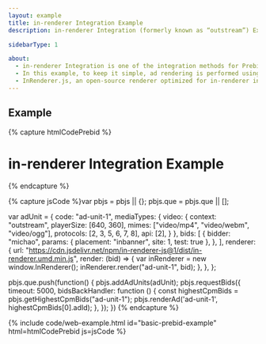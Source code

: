```yaml
---
layout: example
title: in-renderer Integration Example
description: in-renderer Integration (formerly known as “outstream”) Example

sidebarType: 1

about:
  - in-renderer Integration is one of the integration methods for Prebid Video
  - In this example, to keep it simple, ad rendering is performed using `pbjs.renderAd`
  - InRenderer.js, an open-source renderer optimized for in-renderer integration, is used as the renderer for in-renderer integration. For more information, see [InRenderer.js documentation](https://github.com/hogekai/in-renderer-js)
---
```


## Example

{% capture htmlCodePrebid %}
<script src="https://cdn.michao-ssp.com/original/prebid.js"></script>
<h1>in-renderer Integration Example</h1>

<div id="ad-unit-1"></div>
{% endcapture %}

{% capture jsCode %}var pbjs = pbjs || {};
pbjs.que = pbjs.que || [];

var adUnit = {
  code: "ad-unit-1",
  mediaTypes: {
    video: {
      context: "outstream",
      playerSize: [640, 360],
      mimes: ["video/mp4", "video/webm", "video/ogg"],
      protocols: [2, 3, 5, 6, 7, 8],
      api: [2],
    }
  },
  bids: [
    {
      bidder: "michao",
      params: {
        placement: "inbanner",
        site: 1,
        test: true
      },
    },
  ],
  renderer: {
    url: "https://cdn.jsdelivr.net/npm/in-renderer-js@1/dist/in-renderer.umd.min.js",
    render: (bid) => {
      var inRenderer = new window.InRenderer();
      inRenderer.render("ad-unit-1", bid);
    },
  },
};

pbjs.que.push(function() {
  pbjs.addAdUnits(adUnit);
  pbjs.requestBids({
    timeout: 5000,
    bidsBackHandler: function () {
      const highestCpmBids = pbjs.getHighestCpmBids("ad-unit-1");
      pbjs.renderAd('ad-unit-1', highestCpmBids[0].adId);
    },
  });
})
{% endcapture %}

{% include code/web-example.html id="basic-prebid-example" html=htmlCodePrebid js=jsCode %}
